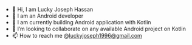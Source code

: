 - 👋 Hi, I am Lucky Joseph Hassan
- 👀 I am an Android developer
- 🌱 I am currently building Android application with Kotlin
- 💞️ I’m looking to collaborate on any available Android project on Kotlin
- 📫 How to reach me @luckyjoseph1996@gmail.com

<!---
Luckyjoseph/Luckyjoseph is a ✨ special ✨ repository because its `README.md` (this file) appears on your GitHub profile.
You can click the Preview link to take a look at your changes.
--->
